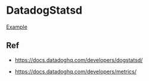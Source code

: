 # DatadogStatsd

[Example](Example/Sources/DatadogStatsdExample)

## Ref

* https://docs.datadoghq.com/developers/dogstatsd/

* https://docs.datadoghq.com/developers/metrics/


